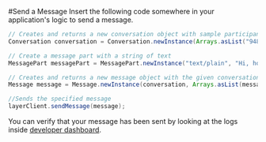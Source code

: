 #Send a Message
Insert the following code somewhere in your application's logic to send a message.

```java
// Creates and returns a new conversation object with sample participant identifiers
Conversation conversation = Conversation.newInstance(Arrays.asList("948374839"));

// Create a message part with a string of text
MessagePart messagePart = MessagePart.newInstance("text/plain", "Hi, how are you?".getBytes());

// Creates and returns a new message object with the given conversation and array of message parts
Message message = Message.newInstance(conversation, Arrays.asList(messagePart));

//Sends the specified message
layerClient.sendMessage(message);
```

You can verify that your message has been sent by looking at the logs inside [developer dashboard](/dashboard/projects).
